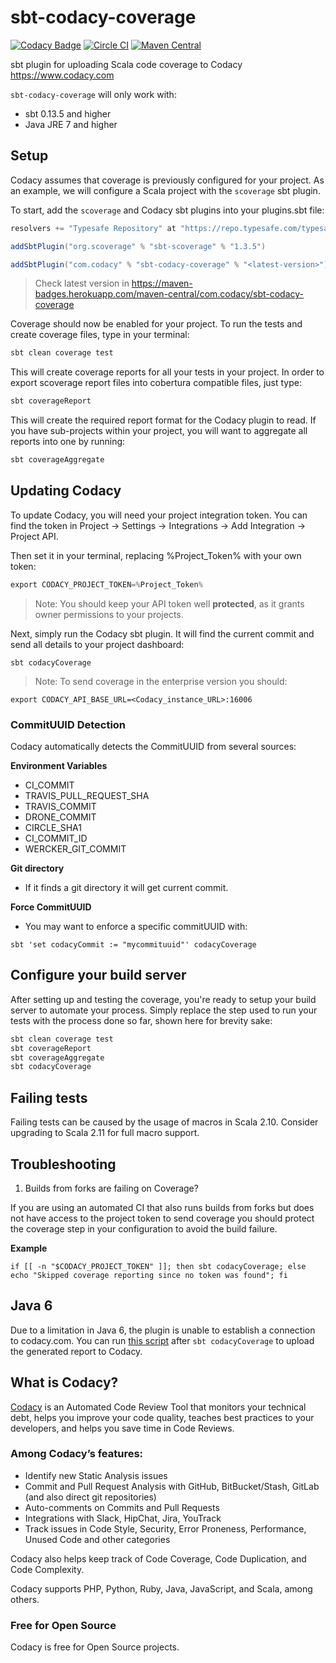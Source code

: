 # sbt-codacy-coverage
[![Codacy Badge](https://api.codacy.com/project/badge/grade/a3a8d4988a9045d58578b6c844feefbf)](https://www.codacy.com/app/Codacy/sbt-codacy-coverage)
[![Circle CI](https://circleci.com/gh/codacy/sbt-codacy-coverage/tree/master.svg?style=shield)](https://circleci.com/gh/codacy/sbt-codacy-coverage/tree/master)
[![Maven Central](https://maven-badges.herokuapp.com/maven-central/com.codacy/sbt-codacy-coverage/badge.svg)](https://maven-badges.herokuapp.com/maven-central/com.codacy/sbt-codacy-coverage)

sbt plugin for uploading Scala code coverage to Codacy https://www.codacy.com

`sbt-codacy-coverage` will only work with:
  * sbt 0.13.5 and higher
  * Java JRE 7 and higher

## Setup

Codacy assumes that coverage is previously configured for your project. As an example, we will configure a Scala project with the `scoverage` sbt plugin.

To start, add the `scoverage` and Codacy sbt plugins into your plugins.sbt file:

```sbt
resolvers += "Typesafe Repository" at "https://repo.typesafe.com/typesafe/releases/"

addSbtPlugin("org.scoverage" % "sbt-scoverage" % "1.3.5")

addSbtPlugin("com.codacy" % "sbt-codacy-coverage" % "<latest-version>")
```

> Check latest version in https://maven-badges.herokuapp.com/maven-central/com.codacy/sbt-codacy-coverage

Coverage should now be enabled for your project.
To run the tests and create coverage files, type in your terminal:

```sbt
sbt clean coverage test
```

This will create coverage reports for all your tests in your project.
In order to export scoverage report files into cobertura compatible files, just type:

```sbt
sbt coverageReport
```

This will create the required report format for the Codacy plugin to read.
If you have sub-projects within your project, you will want to aggregate all reports into one by running:

```sbt
sbt coverageAggregate
```

## Updating Codacy

To update Codacy, you will need your project integration token. You can find the token in Project -> Settings -> Integrations -> Add Integration -> Project API.

Then set it in your terminal, replacing %Project_Token% with your own token:

```sbt
export CODACY_PROJECT_TOKEN=%Project_Token%
```

> Note: You should keep your API token well **protected**, as it grants owner permissions to your projects.

Next, simply run the Codacy sbt plugin. It will find the current commit and send all details to your project dashboard:

```
sbt codacyCoverage
```

> Note: To send coverage in the enterprise version you should:
```
export CODACY_API_BASE_URL=<Codacy_instance_URL>:16006
```

### CommitUUID Detection

Codacy automatically detects the CommitUUID from several sources:

**Environment Variables**

* CI_COMMIT
* TRAVIS_PULL_REQUEST_SHA
* TRAVIS_COMMIT
* DRONE_COMMIT
* CIRCLE_SHA1
* CI_COMMIT_ID
* WERCKER_GIT_COMMIT

**Git directory**

* If it finds a git directory it will get current commit.

**Force CommitUUID**

* You may want to enforce a specific commitUUID with:
```
sbt 'set codacyCommit := "mycommituuid"' codacyCoverage
```

## Configure your build server

After setting up and testing the coverage, you're ready to setup your build server to automate your process.
Simply replace the step used to run your tests with the process done so far, shown here for brevity sake:

```sbt
sbt clean coverage test
sbt coverageReport
sbt coverageAggregate
sbt codacyCoverage
```

## Failing tests

Failing tests can be caused by the usage of macros in Scala 2.10.
Consider upgrading to Scala 2.11 for full macro support.

## Troubleshooting

1. Builds from forks are failing on Coverage?

If you are using an automated CI that also runs builds from forks but does not have access to the
project token to send coverage you should protect the coverage step in your configuration to avoid
the build failure.

**Example**
```
if [[ -n "$CODACY_PROJECT_TOKEN" ]]; then sbt codacyCoverage; else echo "Skipped coverage reporting since no token was found"; fi
```

## Java 6

Due to a limitation in Java 6, the plugin is unable to establish a connection to codacy.com.
You can run [this script](https://gist.github.com/mrfyda/51cdf48fa0722593db6a) after `sbt codacyCoverage` to upload the generated report to Codacy.

## What is Codacy?

[Codacy](https://www.codacy.com/) is an Automated Code Review Tool that monitors your technical debt, helps you improve your code quality, teaches best practices to your developers, and helps you save time in Code Reviews.

### Among Codacy’s features:

- Identify new Static Analysis issues
- Commit and Pull Request Analysis with GitHub, BitBucket/Stash, GitLab (and also direct git repositories)
- Auto-comments on Commits and Pull Requests
- Integrations with Slack, HipChat, Jira, YouTrack
- Track issues in Code Style, Security, Error Proneness, Performance, Unused Code and other categories

Codacy also helps keep track of Code Coverage, Code Duplication, and Code Complexity.

Codacy supports PHP, Python, Ruby, Java, JavaScript, and Scala, among others.

### Free for Open Source

Codacy is free for Open Source projects.
